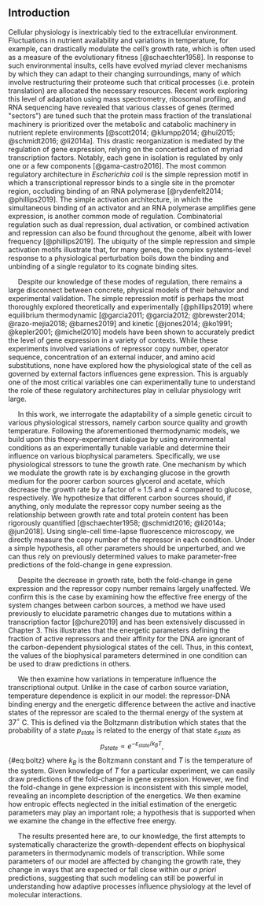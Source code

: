 ## Introduction

Cellular physiology is inextricably tied to the extracellular environment.
Fluctuations in nutrient availability and variations in temperature, for
example, can drastically modulate the cell’s growth rate, which is often used
as a measure of the evolutionary fitness [@schaechter1958]. In response to such
environmental insults, cells have evolved myriad clever mechanisms by which
they can adapt to their changing surroundings, many of which involve
restructuring their proteome such that critical processes (i.e. protein
translation) are allocated the necessary resources. Recent work exploring this
level of adaptation using mass spectrometry, ribosomal profiling, and RNA
sequencing have revealed that various classes of genes (termed "sectors") are
tuned such that the protein mass fraction of the translational machinery is
prioritized over the metabolic and catabolic machinery in nutrient replete
environments [@scott2014; @klumpp2014; @hui2015; @schmidt2016; @li2014a]. This
drastic reorganization is mediated by the regulation of gene expression,
relying on the concerted action of myriad transcription factors. Notably, each
gene in isolation is regulated by only one or a few components
[@gama-castro2016]. The most common regulatory architecture in *Escherichia
coli* is the simple repression motif in which a transcriptional repressor binds
to a single site in the promoter region, occluding binding of an RNA polymerase
[@rydenfelt2014; @phillips2019]. The simple activation architecture, in which
the simultaneous binding of an activator and an RNA polymerase amplifies gene
expression, is another common mode of regulation. Combinatorial regulation such
as dual repression, dual activation, or combined activation and repression can
also be found throughout the genome, albeit with lower
frequency [@phillips2019]. The ubiquity of the simple repression and simple
activation motifs illustrate that, for many genes, the complex systems-level
response to a physiological perturbation boils down the binding and unbinding
of a single regulator to its cognate binding sites.

&nbsp;&nbsp;&nbsp;&nbsp;&nbsp;Despite our knowledge of these modes of
regulation, there remains a large disconnect between concrete, physical
models of their behavior and experimental validation. The simple repression
motif is perhaps the most thoroughly explored theoretically and
experimentally [@phillips2019] where equilibrium thermodynamic [@garcia2011;
@garcia2012; @brewster2014; @razo-mejia2018; @barnes2019] and kinetic
[@jones2014; @ko1991; @kepler2001; @michel2010] models have been shown to
accurately predict the level of gene expression in a variety of contexts.
While these experiments involved variations of repressor copy number,
operator sequence, concentration of an external inducer, and amino acid
substitutions, none have explored how the physiological state of the cell as
governed by external factors influences gene expression. This is arguably one
of the most critical variables one can experimentally tune to understand the
role of these regulatory architectures play in cellular physiology writ
large.

&nbsp;&nbsp;&nbsp;&nbsp;&nbsp;In this work, we interrogate the adaptability
of a simple genetic circuit to various physiological stressors, namely carbon
source quality and growth temperature. Following the aforementioned
thermodynamic models, we build upon this theory-experiment dialogue by using
environmental conditions as an experimentally tunable variable and determine
their influence on various biophysical parameters. Specifically, we use
physiological stressors to tune the growth rate. One mechanism by which we
modulate the growth rate is by exchanging glucose in the growth medium for
the poorer carbon sources glycerol and acetate, which decrease the growth
rate by a factor of $\approx$ 1.5 and $\approx$ 4 compared to glucose,
respectively. We hypothesize that different carbon sources should, if
anything, only modulate the repressor copy number seeing as the relationship
between growth rate and total protein content has been rigorously quantified
[@schaechter1958; @schmidt2016; @li2014a; @jun2018]. Using single-cell
time-lapse fluorescence microscopy, we directly measure the copy number of
the repressor in each condition. Under a simple hypothesis, all other
parameters should be unperturbed, and we can thus rely on previously
determined values to make parameter-free predictions of the fold-change in
gene expression.

&nbsp;&nbsp;&nbsp;&nbsp;&nbsp;Despite the decrease in growth rate, both the
fold-change in gene expression and the repressor copy number remains largely
unaffected. We confirm this is the case by examining how the effective free
energy of the system changes between carbon sources, a method we have used
previously to elucidate parametric changes due to mutations within a
transcription factor [@chure2019] and has been extensively discussed in
Chapter 3. This illustrates that the energetic parameters defining the
fraction of active repressors and their affinity for the DNA are ignorant of
the carbon-dependent physiological states of the cell. Thus, in this context,
the values of the biophysical parameters determined in one condition can be
used to draw predictions in others.

&nbsp;&nbsp;&nbsp;&nbsp;&nbsp;We then examine how variations in temperature
influence the transcriptional output. Unlike in the case of carbon source
variation, temperature dependence is explicit in our model: the repressor-DNA
binding energy and the energetic difference between the active and inactive
states of the repressor are scaled to the thermal energy of the system at
37$^\circ$ C. This is defined via the Boltzmann distribution which states
that the probability of a state $p_{state}$ is related to the energy of that
state $\varepsilon_{state}$ as
$$
p_{state} \propto e^{-\varepsilon_{state} / k_BT},
$${#eq:boltz}
where $k_B$ is the Boltzmann constant and $T$ is the temperature of the system.
Given knowledge of $T$ for a particular experiment, we can easily draw
predictions of the fold-change in gene expression. However, we find the
fold-change in gene expression is inconsistent with this simple model,
revealing an incomplete description of the energetics. We then examine how
entropic effects neglected in the initial estimation of the energetic
parameters may play an important role; a hypothesis that is supported when we
examine the change in the effective free energy.

&nbsp;&nbsp;&nbsp;&nbsp;&nbsp;The results presented here are, to our
knowledge, the first attempts to systematically characterize the
growth-dependent effects on biophysical parameters in thermodynamic models of
transcription. While some parameters of our model are affected by changing
the growth rate, they change in ways that are expected or fall close within
our *a priori* predictions, suggesting that such modeling can still be
powerful in understanding how adaptive processes influence physiology at the
level of molecular interactions.
